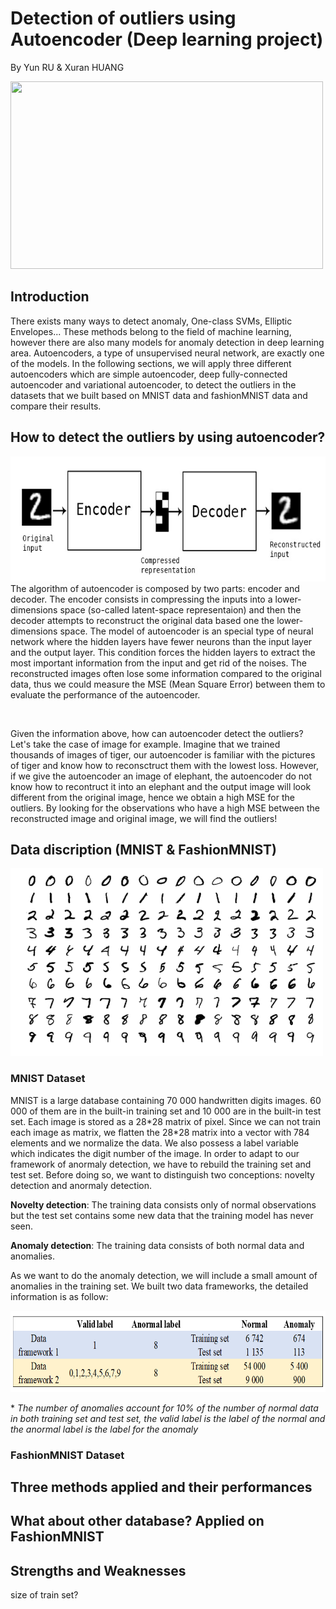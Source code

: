 # Detection of outliers using Autoencoder  (Deep learning project)
By Yun RU & Xuran HUANG

<img src="https://github.com/ruyunnuyur/Deep-learning-project/blob/6e812364ccad1bd64d5e10f6fbe37bce35ef3dad/1_F_yiILIE954AZPgPADx76A.png" width="500" height="300">

## Introduction
There exists many ways to detect anomaly, One-class SVMs, Elliptic Envelopes... These methods belong to the field of machine learning, however there are also many models for anomaly detection in deep learning area. Autoencoders, a type of unsupervised neural network, are exactly one of the models. In the following sections, we will apply three different autoencoders which are simple autoencoder, deep fully-connected autoencoder and variational autoencoder, to detect the outliers in the datasets that we built based on MNIST data and fashionMNIST data and compare their results.

## How to detect the outliers by using autoencoder?
<img src="autoencoder_schema.jpg" width="600" height="200">
The algorithm of autoencoder is composed by two parts: encoder and decoder. The encoder consists in compressing the inputs into a lower-dimensions space (so-called latent-space representaion) and then the decoder attempts to reconstruct the original data based one the lower-dimensions space. The model of autoencoder is an special type of neural network where the hidden layers have fewer neurons than the input layer and the output layer. This condition forces the hidden layers to extract the most important information from the input and get rid of the noises. The reconstructed images often lose some information compared to the original data, thus we could measure the MSE (Mean Square Error) between them to evaluate the performance of the autoencoder.

&nbsp;

Given the information above, how can autoencoder detect the outliers? Let's take the case of image for example. Imagine that we trained thousands of images of tiger, our autoencoder is familiar with the pictures of tiger and know how to reconsctruct them with the lowest loss. However, if we give the autoencoder an image of elephant, the autoencoder do not know how to recontruct it into an elephant and the output image will look different from the original image, hence we obtain a high MSE for the outliers. By looking for the observations who have a high MSE between the reconstructed image and original image, we will find the outliers!

## Data discription (MNIST & FashionMNIST)
<img src="MnistExamples.png" width="500" height="300">

### MNIST Dataset
MNIST is a large database containing 70 000 handwritten digits images. 60 000 of them are in the built-in training set and 10 000 are in the built-in test set. Each image is stored as a 28\*28 matrix of pixel. Since we can not train each image as matrix, we flatten the 28\*28 matrix into a vector with 784 elements and we normalize the data. We also possess a label variable which indicates the digit number of the image. In order to adapt to our framework of anormaly detection, we have to rebuild the training set and test set. Before doing so, we want to distinguish two conceptions: novelty detection and anormaly detection. 

**Novelty detection**: The training data consists only of normal observations but the test set contains some new data that the training model has never seen.

**Anomaly detection**: The training data consists of both normal data and anomalies.

As we want to do the anomaly detection, we will include a small amount of anomalies in the training set. We built two data frameworks, the detailed information is as follow:

<img src="table.png" width="600" height="130">

\* *The number of anomalies account for 10% of the number of normal data in both training set and test set, the valid label is the label of the normal and the anormal label is the label for the anomaly*

### FashionMNIST Dataset

## Three methods applied and their performances
## What about other database? Applied on FashionMNIST
## Strengths and Weaknesses
size of train set?

